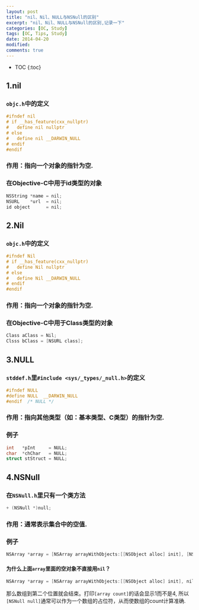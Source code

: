 ```yaml
---
layout: post
title: "nil、Nil、NULL与NSNull的区别"
excerpt: "nil、Nil、NULL与NSNull的区别,记录一下"
categories: [OC, Study]
tags: [OC, Tips, Study]
date: 2014-04-20 
modified: 
comments: true
---
```


* TOC
{:toc}

## 1.nil

### `objc.h`中的定义

```objective-c
#ifndef nil
# if __has_feature(cxx_nullptr)
#   define nil nullptr
# else
#   define nil __DARWIN_NULL
# endif
#endif
```

### 作用：指向一个对象的指针为空.

### 在Objective-C中用于id类型的对象

```objective-c
NSString *name = nil;
NSURL    *url  = nil;
id object      = nil;
```

## 2.Nil

### `objc.h`中的定义

```objective-c
#ifndef Nil
# if __has_feature(cxx_nullptr)
#   define Nil nullptr
# else
#   define Nil __DARWIN_NULL
# endif
#endif
```

### 作用：指向一个对象的指针为空.

### 在Objective-C中用于Class类型的对象

```objective-c
Class aClass = Nil;
Clsss bClass = [NSURL class];
```

## 3.NULL

### `stddef.h`里`#include <sys/_types/_null.h>`的定义

```objective-c
#ifndef NULL 
#define NULL  __DARWIN_NULL
#endif  /* NULL */
```

### 作用：指向其他类型（如：基本类型、C类型）的指针为空.

### 例子

```objective-c
int   *pInt     = NULL;
char  *chChar   = NULL;
struct stStruct = NULL;
```

## 4.NSNull

### 在`NSNull.h`里只有一个类方法

```objective-c
+ (NSNull *)null;
```

### 作用：通常表示集合中的空值.

### 例子

```objective-c
NSArray *array = [NSArray arrayWithObjects:[[NSObject alloc] init], [NSNull null], [[NSObject alloc] init], [[NSObject alloc] init], nil];
```

#### 为什么上面`array`里面的空对象不直接用`nil`？

```objective-c
NSArray *array = [NSArray arrayWithObjects:[[NSObject alloc] init], nil,  [[NSObject alloc] init], [[NSObject alloc] init], nil];
```

那么数组到第二个位置就会结束。打印`[array count]`的话会显示1而不是4,
所以`[NSNull null]`通常可以作为一个数组的占位符，从而使数组的count计算准确.